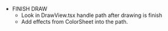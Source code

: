 - FINISH DRAW
  - Look in DrawView.tsx handle path after drawing is finish
  - Add effects from ColorSheet into the path.
